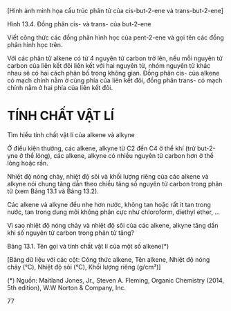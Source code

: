 [Hình ảnh minh họa cấu trúc phân tử của cis-but-2-ene và trans-but-2-ene]

Hình 13.4. Đồng phân cis- và trans- của but-2-ene

Viết công thức các đồng phân hình học của pent-2-ene và gọi tên các đồng phân hình học trên.

Với các phân tử alkene có từ 4 nguyên tử carbon trở lên, nếu mỗi nguyên tử carbon của liên kết đôi liên kết với hai nguyên tử, nhóm nguyên tử khác nhau sẽ có hai cách phân bố trong không gian. Đồng phân cis- của alkene có mạch chính nằm ở cùng phía của liên kết đôi, đồng phân trans- có mạch chính nằm ở hai phía của liên kết đôi.

# TÍNH CHẤT VẬT LÍ

Tìm hiểu tính chất vật lí của alkene và alkyne

Ở điều kiện thường, các alkene, alkyne từ C2 đến C4 ở thể khí (trừ but-2-yne ở thể lỏng), các alkene, alkyne có nhiều nguyên tử carbon hơn ở thể lỏng hoặc rắn.

Nhiệt độ nóng chảy, nhiệt độ sôi và khối lượng riêng của các alkene và alkyne nói chung tăng dần theo chiều tăng số nguyên tử carbon trong phân tử (xem Bảng 13.1 và Bảng 13.2).

Các alkene và alkyne đều nhẹ hơn nước, không tan hoặc rất ít tan trong nước, tan trong dung môi không phân cực như chloroform, diethyl ether, ...

Vì sao nhiệt độ nóng chảy và nhiệt độ sôi của các alkene, alkyne tăng dần khi số nguyên tử carbon trong phân tử tăng?

Bảng 13.1. Tên gọi và tính chất vật lí của một số alkene(*)

[Bảng dữ liệu với các cột: Công thức alkene, Tên alkene, Nhiệt độ nóng chảy (°C), Nhiệt độ sôi (°C), Khối lượng riêng (g/cm³)]

(*) Nguồn: Maitland Jones, Jr., Steven A. Fleming, Organic Chemistry (2014, 5th edition), W.W Norton & Company, Inc.

77